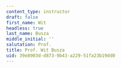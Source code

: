 ```yaml
---
content_type: instructor
draft: false
first_name: Wit
headless: true
last_name: Busza
middle_initial: ''
salutation: Prof.
title: Prof. Wit Busza
uid: 39e8903d-d873-9b43-a229-51fa23b19dd0
---
```

